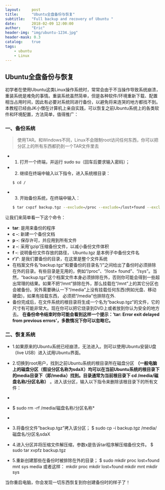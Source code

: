 ```yaml
---
layout:     post
title:      "Ubuntu全盘备份与恢复"
subtitle:   "Full backup and recovery of Ubuntu "
date:       2018-02-09 12:00:00
author:     "Eric"
header-img: "img/ubuntu-1234.jpg"
header-mask: 0.3
catalog:    true
tags:
    - ubuntu
    - Linux
---
```





## Ubuntu全盘备份与恢复

初学者在使用Ubuntu这类Linux操作系统时，常常会由于不当操作导致系统崩溃，重装系统是难免的事情。重装系统虽然简单，但是各种软件/环境重新下载、配置相当占用时间，因此有必要对系统同进行备份，以避免将来连哭的地方都找不到。本教程已经由JK小僧在计算机上亲自实践，可以恢复之前Ubuntu系统上的各类软件和环境配置，方法简单，值得推广：

### 一、备份系统
> 使用TAR。和Windows不同，Linux不会限制root访问任何东西，你可以把分区上的所有东西都扔到一个TAR文件里去

  - 1. 打开一个终端，并运行 sudo su（回车后要求输入密码）；

  - 2. 继续在终端中输入以下指令，进入系统根目录： 

    ```bash
    $ cd /
    ```

  - 3. 开始备份系统，在终端中输入：
    ```bash
    $ tar cvpzf backup.tgz --exclude=/proc --exclude=/lost+found --exclude=/backup.tgz --exclude=/mnt --exclude=/sys --exclude=/media /
    ```
让我们来简单看一下这个命令：

* **tar**: 是用来备份的程序
* **c -**: 新建一个备份文档
* **p -**: 保存许可，并应用到所有文件
* **z -**: 采用‘gzip’压缩备份文件，以减小备份文件体积
* **f -**: 说明备份文件存放的路径， Ubuntu.tgz 是本例子中备份文件名
* **r'/'**: 是我们要备份的目录，在这里是整个文件系统
* 在档案文件名“backup.tgz”和要备份的目录名“/”之间给出了备份时必须排除在外的目录。有些目录是无用的，例如“/proc”、“/lost+ found”、“/sys”。当然，“backup.tgz”这个档案文件本身必须排除在外，否则你可能会得到一些超出常理的结果。如果不把“/mnt”排除在外，那么挂载在“/mnt”上的其它分区也会被备份。另外需要确认一下“/media”上没有挂载任何东西(例如光盘、移动硬盘)，如果有挂载东西， 必须把“/media”也排除在外.
* 备份完成后，在文件系统的根目录将生成一个名为“backup.tgz”的文件，它的尺寸有可能非常大。现在你可以把它烧录到DVD上或者放到你认为安全的地方去。 
**在备份命令结束时你可能会看到这样一个提示：’tar: Error exit delayed from previous errors’，多数情况下你可以忽略它。**

### 二、恢复系统

  - 1.如果原来的Ubuntu系统已经崩溃，无法进入。则可以使用Ubuntu安装U盘（live USB）进入试用Ubuntu界面。

  - 2.切换到root用户，找到之前Ubuntu系统的根目录所在磁盘分区 **（一般电脑上的磁盘分区（假设分区名称为sdaX）均可以在当前Ubuntu系统的根目录下的media目录下（即/media）找到。目录通常为当前根目录下 cd /media/磁盘名称/分区名称）** 。进入该分区，输入以下指令来删除该根目录下的所有文件： 
  - ```bash
  - $ sudo rm -rf /media/磁盘名称/分区名称*
  - ```
  - 3.将备份文件”backup.tgz”拷入该分区； 
  $ sudo cp -i backup.tgz /media/磁盘名/分区名sdaX
  - 4.进入分区并将压缩文件解压缩，参数x是告诉tar程序解压缩备份文件。 
  $ sudo tar xvpfz backup.tgz
  - 5.重新创建那些在备份时被排除在外的目录； 
  $ sudo mkdir proc lost+found mnt sys media 
  或者这样： 
  mkdir proc 
  mkdir lost+found 
  mkdir mnt 
  mkdir sys

当你重启电脑，你会发现一切东西恢复到你创建备份时的样子了！
